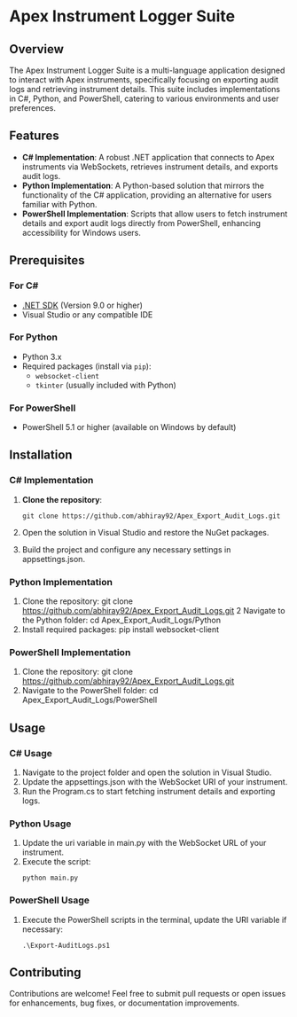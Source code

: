 # Apex Instrument Logger Suite

## Overview

The Apex Instrument Logger Suite is a multi-language application designed to interact with Apex instruments, specifically focusing on exporting audit logs and retrieving instrument details. This suite includes implementations in C#, Python, and PowerShell, catering to various environments and user preferences.

## Features

- **C# Implementation**: A robust .NET application that connects to Apex instruments via WebSockets, retrieves instrument details, and exports audit logs.
- **Python Implementation**: A Python-based solution that mirrors the functionality of the C# application, providing an alternative for users familiar with Python.
- **PowerShell Implementation**: Scripts that allow users to fetch instrument details and export audit logs directly from PowerShell, enhancing accessibility for Windows users.


## Prerequisites

### For C#

- [.NET SDK](https://dotnet.microsoft.com/download) (Version 9.0 or higher)
- Visual Studio or any compatible IDE

### For Python

- Python 3.x
- Required packages (install via `pip`):
  - `websocket-client`
  - `tkinter` (usually included with Python)

### For PowerShell

- PowerShell 5.1 or higher (available on Windows by default)

## Installation

### C# Implementation

1. **Clone the repository**:

   ```
   git clone https://github.com/abhiray92/Apex_Export_Audit_Logs.git
2. Open the solution in Visual Studio and restore the NuGet packages.
3. Build the project and configure any necessary settings in appsettings.json.


### Python Implementation
1. Clone the repository:
   git clone https://github.com/abhiray92/Apex_Export_Audit_Logs.git
2 Navigate to the Python folder:
   cd Apex_Export_Audit_Logs/Python
3. Install required packages:
    pip install websocket-client

### PowerShell Implementation
1. Clone the repository:
    git clone https://github.com/abhiray92/Apex_Export_Audit_Logs.git
2. Navigate to the PowerShell folder:
    cd Apex_Export_Audit_Logs/PowerShell


## Usage

### C# Usage
1. Navigate to the project folder and open the solution in Visual Studio.
2. Update the appsettings.json with the WebSocket URI of your instrument.
3. Run the Program.cs to start fetching instrument details and exporting logs.
   
### Python Usage
1. Update the uri variable in main.py with the WebSocket URL of your instrument.
2. Execute the script:
    ```
    python main.py
   
### PowerShell Usage
1. Execute the PowerShell scripts in the terminal, update the URI variable if necessary:
    ```
    .\Export-AuditLogs.ps1

## Contributing
Contributions are welcome! Feel free to submit pull requests or open issues for enhancements, bug fixes, or documentation improvements.
